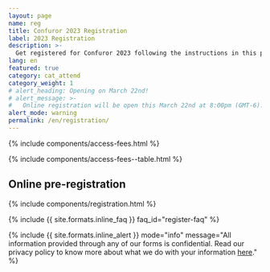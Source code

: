 ```yaml
---
layout: page
name: reg
title: Confuror 2023 Registration
label: 2023 Registration
description: >-
  Get registered for Confuror 2023 following the instructions in this page
lang: en
featured: true
category: cat_attend
category_weight: 1
# alert_heading: Opening on March 22nd!
# alert_message: >-
#   Online registration will be open this March 22nd at 8:00pm (GMT-6). Go to this page to find the link to the form.
alert_mode: warning
permalink: /en/registration/
---
```


{% include components/access-fees.html %}

{% include components/access-fees--table.html %}

## Online pre-registration

{% include components/registration.html %}

{%
  include {{ site.formats.inline_faq }}
  faq_id="register-faq"
%}

{%
  include {{ site.formats.inline_alert }}
  mode="info"
  message="All information provided through any of our forms is confidential. Read our privacy policy to know more about what we do with your information <a href='/en/privacy/'>here</a>."
%}